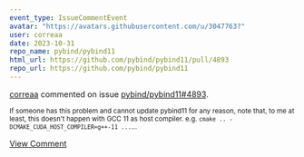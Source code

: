 ```yaml
---
event_type: IssueCommentEvent
avatar: "https://avatars.githubusercontent.com/u/3047763?"
user: correaa
date: 2023-10-31
repo_name: pybind/pybind11
html_url: https://github.com/pybind/pybind11/pull/4893
repo_url: https://github.com/pybind/pybind11
---
```


<a href='https://github.com/correaa' target='_blank'>correaa</a> commented on issue <a href='https://github.com/pybind/pybind11/pull/4893' target='_blank'>pybind/pybind11#4893</a>.

<small>If someone has this problem and cannot update pybind11 for any reason, note that, to me at least, this doesn't happen with GCC 11 as host compiler. e.g. `cmake .. -DCMAKE_CUDA_HOST_COMPILER=g++-11 ...`...</small>

<a href='https://github.com/pybind/pybind11/pull/4893' target='_blank'>View Comment</a>